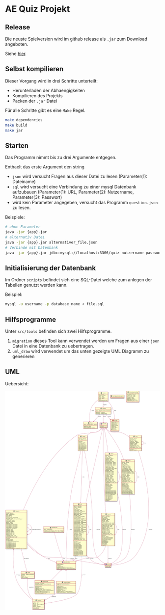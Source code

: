 # AE Quiz Projekt

## Release

Die neuste Spielversion wird im github release als `.jar` zum Download angeboten. 

Siehe [hier](https://github.com/MninaTB/AE_Quiz_Projekt24/releases).

## Selbst kompilieren

Dieser Vorgang wird in drei Schritte unterteilt:

- Herunterladen der Abhaengigkeiten
- Kompilieren des Projekts
- Packen der `.jar` Datei

Für alle Schritte gibt es eine `Make` Regel.

```bash
make dependencies
make build
make jar
```

## Starten

Das Programm nimmt bis zu drei Argumente entgegen.

Enthaelt das erste Argument den string
- `json` wird versucht Fragen aus dieser Datei zu lesen (Parameter(1): Dateiname)
- `sql` wird versucht eine Verbindung zu einer mysql Datenbank aufzubauen (Parameter(1): URL, Parameter(2): Nutzername, Parameter(3): Passwort) 
- wird kein Parameter angegeben, versucht das Programm `question.json` zu lesen.

Beispiele:
```bash
# ohne Parameter
java -jar {app}.jar
# alternativ Datei
java -jar {app}.jar alternativer_file.json 
# Verbinde mit Datenbank
java -jar {app}.jar jdbc:mysql://localhost:3306/quiz nutzername passwort
```

## Initialisierung der Datenbank
Im Ordner `scripts` befindet sich eine SQL-Datei welche zum anlegen der Tabellen genutzt werden kann.

Beispiel:
```bash
mysql -u username -p database_name < file.sql
```

## Hilfsprogramme

Unter `src/tools` befinden sich zwei Hilfsprogramme.

1. `migration` dieses Tool kann verwendet werden um Fragen aus einer `json` Datei in eine Datenbank zu uebertragen.
2. `uml_draw` wird verwendet um das unten gezeigte UML Diagramm zu generieren

## UML

Uebersicht:

![uml diagram](doc/assets/project_uml_diagram.png "uml diagram")
